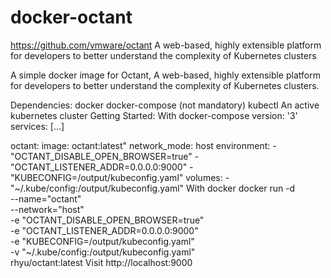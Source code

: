 # docker-octant
https://github.com/vmware/octant A web-based, highly extensible platform for developers to better understand the complexity of Kubernetes clusters

A simple docker image for Octant, A web-based, highly extensible platform for developers to better understand the complexity of Kubernetes clusters.

Dependencies:
docker
docker-compose (not mandatory)
kubectl
An active kubernetes cluster
Getting Started:
With docker-compose
version: '3'
services:
  [...]

  octant:
  image: octant:latest"
    network_mode: host
    environment:
      - "OCTANT_DISABLE_OPEN_BROWSER=true"
      - "OCTANT_LISTENER_ADDR=0.0.0.0:9000"
      - "KUBECONFIG=/output/kubeconfig.yaml"
    volumes:
      - "~/.kube/config:/output/kubeconfig.yaml"
With docker
docker run -d \
    --name="octant" \
    --network="host" \
    -e "OCTANT_DISABLE_OPEN_BROWSER=true" \
    -e "OCTANT_LISTENER_ADDR=0.0.0.0:9000" \
    -e "KUBECONFIG=/output/kubeconfig.yaml" \
    -v "~/.kube/config:/output/kubeconfig.yaml" \
    rhyu/octant:latest
Visit http://localhost:9000
